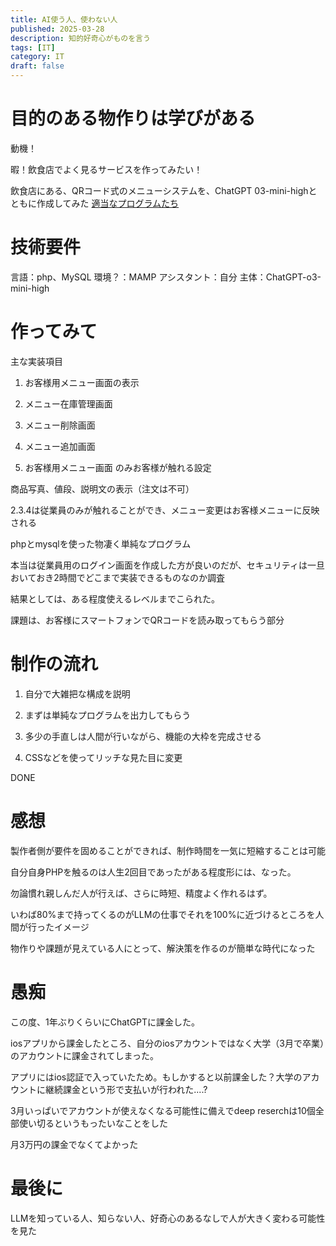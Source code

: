 ```yaml
---
title: AI使う人、使わない人
published: 2025-03-28
description: 知的好奇心がものを言う
tags: [IT]
category: IT
draft: false
---
```

# 目的のある物作りは学びがある

動機！

暇！飲食店でよく見るサービスを作ってみたい！

飲食店にある、QRコード式のメニューシステムを、ChatGPT 03-mini-highとともに作成してみた
[適当なプログラムたち](https://github.com/semiramisu/QRcode_Menu)

# 技術要件

言語：php、MySQL
環境？：MAMP
アシスタント：自分
主体：ChatGPT-o3-mini-high

# 作ってみて

主な実装項目

1. お客様用メニュー画面の表示
2. メニュー在庫管理画面
3. メニュー削除画面
4. メニュー追加画面

1. お客様用メニュー画面 のみお客様が触れる設定

商品写真、値段、説明文の表示（注文は不可）

2.3.4は従業員のみが触れることができ、メニュー変更はお客様メニューに反映される


phpとmysqlを使った物凄く単純なプログラム

本当は従業員用のログイン画面を作成した方が良いのだが、セキュリティは一旦おいておき2時間でどこまで実装できるものなのか調査

結果としては、ある程度使えるレベルまでこられた。

課題は、お客様にスマートフォンでQRコードを読み取ってもらう部分

# 制作の流れ

1. 自分で大雑把な構成を説明

2. まずは単純なプログラムを出力してもらう

3. 多少の手直しは人間が行いながら、機能の大枠を完成させる

4. CSSなどを使ってリッチな見た目に変更

DONE

# 感想

製作者側が要件を固めることができれば、制作時間を一気に短縮することは可能

自分自身PHPを触るのは人生2回目であったがある程度形には、なった。

勿論慣れ親しんだ人が行えば、さらに時短、精度よく作れるはず。

いわば80%まで持ってくるのがLLMの仕事でそれを100%に近づけるところを人間が行ったイメージ

物作りや課題が見えている人にとって、解決策を作るのが簡単な時代になった

# 愚痴
この度、1年ぶりくらいにChatGPTに課金した。

iosアプリから課金したところ、自分のiosアカウントではなく大学（3月で卒業）のアカウントに課金されてしまった。

アプリにはios認証で入っていたため。もしかすると以前課金した？大学のアカウントに継続課金という形で支払いが行われた....?

3月いっぱいでアカウントが使えなくなる可能性に備えでdeep reserchは10個全部使い切るというもったいなことをした

月3万円の課金でなくてよかった

# 最後に

LLMを知っている人、知らない人、好奇心のあるなしで人が大きく変わる可能性を見た

